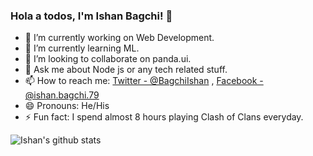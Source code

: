 <!-- ### Hi there 👋 -->

<!--
**ishanbagchi/ishanbagchi** is a ✨ _special_ ✨ repository because its `README.md` (this file) appears on your GitHub profile.

Here are some ideas to get you started:

- 🔭 I’m currently working on ...
- 🌱 I’m currently learning ...
- 👯 I’m looking to collaborate on ...
- 🤔 I’m looking for help with ...
- 💬 Ask me about ...
- 📫 How to reach me: ...
- 😄 Pronouns: ...
- ⚡ Fun fact: ...
-->

### Hola a todos, I'm Ishan Bagchi! 👋

- 🔭 I’m currently working on Web Development.
- 🌱 I’m currently learning ML.
- 👯 I’m looking to collaborate on panda.ui.
- 💬 Ask me about Node js or any tech related stuff.
- 📫 How to reach me: [Twitter - @BagchiIshan](https://twitter.com/BagchiIshan) , [Facebook - @ishan.bagchi.79](https://www.facebook.com/ishan.bagchi.79)
- 😄 Pronouns: He/His
- ⚡ Fun fact: I spend almost 8 hours playing Clash of Clans everyday.

![Ishan's github stats](https://github-readme-stats.vercel.app/api?username=ishanbagchi&show_icons=true&hide=["stars","issues"]&title_color=ffffff&icon_color=bb2acf&text_color=daf7dc&bg_color=191919)
